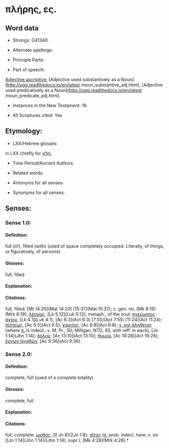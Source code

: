 # πλήρης, ες.

<!-- Status: S2=NeedsReview -->
<!-- Lexica used for edits: BDAG, FFM, LN, A-S -->

## Word data

* Strongs: G41340.

* Alternate spellings:



* Principle Parts: 


* Part of speech: 

[Adjective ascriptive](http://ugg.readthedocs.io/en/latest/adjective_ascriptive.html),
[Adjective used substantively as a Noun](http://ugg.readthedocs.io/en/latest
/noun_substantive_adj.html),
[Adjective used predicatively as a Noun](http://ugg.readthedocs.io/en/latest
/noun_predicate_adj.html).

* Instances in the New Testament: 16.

* All Scriptures cited: Yes

## Etymology: 


* LXX/Hebrew glosses: 

in LXX chiefly for [מָלֵא](//en-uhl/H4390);

* Time Period/Ancient Authors: 


* Related words: 

* Antonyms for all senses

* Synonyms for all senses: 


## Senses: 


### Sense  1.0: 

#### Definition: 

full (of), filled (with) (used of space completely occupied.  Literally, of things, or figuratively, of persons)

#### Glosses: 

full, filled

#### Explanation: 


#### Citations: 

full, filled: [Mt 14:20](Mat 14:20) [15:37](Mat 15:37); c. gen. rei, [Mk 8:19](Mrk 8:19); [λέπρας](), [Lk 5:12](Luk 5:12); metaph., of the soul: [πνεύματος ἁγίου](), [Lk 4:1](Luk 4:1), [Ac 6:3](Act 6:3) [7:55](Act 7:55) [11:24](Act 11:24); [πίστεως](), [Ac 6:5](Act 6:5); [χάριτος](), [Ac 6:8](Act 6:8); [χ. καὶ ἀληθείας]() (where [π.]() is indecl.; v. M, Pr., 50; Milligan, NTD, 65, with reff. in each), [Jo 1:14](Jhn 1:14); [δόλου](), [Ac 13:10](Act 13:10); [θυμοῦ](), [Ac 19:28](Act 19:28); [ἔργων ἀγαθῶν](), [Ac 9:36](Act 9:36).

### Sense  2.0: 

#### Definition: 

complete, full (used of a complete totality)

#### Glosses: 

complete, full

#### Explanation: 


#### Citations: 

full, complete: [μισθός](), [II Jn 8](2Jn 1:8); [σῖτος]() ([π.]() prob. indecl. here; v. on [[Jo 1:14](Jhn 1:14)](Jhn 1:14), supr.), [Mk 4:28](Mrk 4:28).†